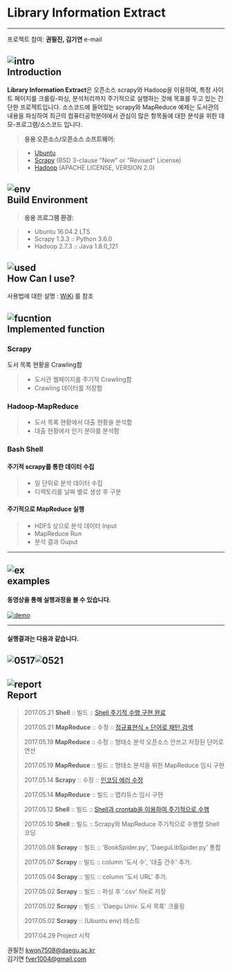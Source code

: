 Library Information Extract
===================

----------

프로젝트 참여: **권필진, 김기연** e-mail
<br>


![intro](http://i.imgur.com/X2i1h1B.png)  
Introduction 
--------------------------------------------------------------


**Library Information Extract**은 오픈소스 scrapy와 Hadoop을 이용하여, 특정 사이트 페이지를 크롤링-파싱, 분석처리까지  주기적으로 실행하는 것에 목표를 두고 있는 간단한 프로젝트입니다. 소스코드에 들어있는 scrapy와 MapReduce 예제는 도서관의 내용을 파싱하여 최근의 컴퓨터공학분야에서 관심이 많은 항목들에 대한 분석을 위한 데모-프로그램/소스코드 입니다.
 

> **응용 오픈소스/오픈소스 소프트웨어:**

> - [Ubuntu](https://www.ubuntu.com/)
> - [Scrapy](https://scrapy.org/) (BSD 3-clause "New" or "Revised" License)
> - [Hadoop](http://hadoop.apache.org/) (APACHE LICENSE, VERSION 2.0) 


![env](http://i.imgur.com/FjjTjKG.png)  
Build Environment 
------------------------------------------------------------


> **응용 프로그램 환경:**

> - Ubuntu 16.04.2 LTS 
> - Scrapy 1.3.3 :: Python 3.6.0
> - Hadoop 2.7.3 :: Java 1.8.0_121

![used](http://i.imgur.com/rDNTaGc.png)  
How Can I use? 
-------------------------------------------------------


사용법에 대한 설명 : [WiKi](https://github.com/fver1004/scrapyTest/wiki/Installation-&-Configuration#how-to-install) 를 참조

![fucntion](http://i.imgur.com/4FLD2AM.png)  
Implemented function
---------------------
### <i class="icon-refresh"></i> Scrapy

도서 목록 현황을 Crawling함
> - 도서관 웹페이지를 주기적 Crawling함
> - Crawling 데이터를 저장함

### <i class="icon-refresh"></i> Hadoop-MapReduce

> - 도서 목록 현황에서 대출 현황을 분석함
> - 대출 현황에서 인기 분야를 분석함


### <i class="icon-refresh"></i> Bash Shell

#### 주기적 scrapy를 통한 데이터 수집
> -  일 단위로 분석 데이터 수집
> -  디렉토리를 날짜 별로 생성 후 구분  

#### 주기적으로 MapReduce 실행
> -  HDFS 상으로 분석 데이터 Input
> -  MapReduce Run
> -  분석 결과 Ouput

----------

![ex](http://i.imgur.com/XPqPXiH.png)  
examples
-------------
#### 동영상을 통해 실행과정을 볼 수 있습니다.
[![demo](http://i.imgur.com/97kz0DT.png)](https://player.vimeo.com/video/218344037)

----------
#### 실행결과는 다음과 같습니다.
![0517](http://i.imgur.com/oVuGzOc.png)![0521](http://i.imgur.com/sPZ5Y4U.png)
----------



![report](http://i.imgur.com/m6j6RuT.png)  
Report
--------------------

> 2017.05.21 **Shell**  :: 빌드 :: [Shell 주기적 수행 구현 완료](https://github.com/fver1004/scrapyTest/commit/8ad27057e8bfacd627e319b6cd3a1be74f1b514b)<P>
> 2017.05.21 **MapReduce** :: 수정 :: [정규표현식 + 단어로 패턴 검색](https://github.com/fver1004/scrapyTest/commit/d470d3ce9ae90aee2f492b0b338fa5eec4a2f3eb)<p>
> 2017.05.19 **MapReduce** :: 수정 :: 형태소 분석 오픈소스 안쓰고 저장된 단어로 연산<p>
> 2017.05.19 **MapReduce** :: 빌드 :: 형태소 분석을 위한 MapReduce 임시 구현<p>
> 2017.05.14 **Scrapy** :: 수정 :: [인코딩 에러 수정](https://github.com/fver1004/scrapyTest/commit/4093f448cde791c39c6f90b606fc3752c5730ca4)<p>
> 2017.05.14 **MapReduce** :: 빌드 :: 맵리듀스 임시 구현<p>
> 2017.05.12 **Shell**  :: 빌드 :: [Shell과 crontab을 이용하여 주기적으로 수행](https://github.com/fver1004/scrapyTest/commit/f7326e5b11bd83c20e0c94885b60b4c1311626ac)<p>
> 2017.05.10 **Shell**  :: 빌드 :: Scrapy와 MapReduce 주기적으로 수행할 Shell 코딩<p>
> 2017.05.08 **Scrapy** :: 빌드 :: 'BookSpider.py', 'DaeguLibSpider.py' 통합<p>
> 2017.05.07 **Scrapy** :: 빌드 :: column '도서 수', '대출 건수' 추가.<p>
> 2017.05.04 **Scrapy** :: 빌드 :: column '도서 URL' 추가.<p>
> 2017.05.02 **Scrapy** :: 빌드 :: 파싱 후 '.csv' file로 저장<p>
> 2017.05.02 **Scrapy** :: 빌드 :: 'Daegu Univ. 도서 목록' 크롤링<p>
> 2017.05.02 **Scrapy** :: (Ubuntu env) 테스트<p>
> 2017.04.29 Project 시작<p>




  권필진 [kwon7508@daegu.ac.kr](mailto:kwon7508@daegu.ac.kr) <br>
  김기연 [fver1004@gmail.com](mailto:fver1004@gmail.com) 
